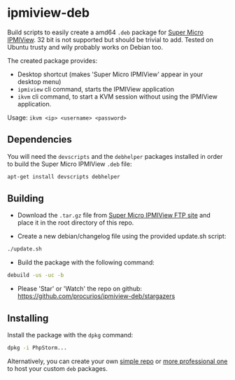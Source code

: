 
ipmiview-deb
=============

Build scripts to easily create a amd64 `.deb` package for [Super Micro IPMIView](http://www.supermicro.nl/solutions/SMS_IPMI.cfm).
32 bit is not supported but should be trivial to add. Tested on Ubuntu trusty and wily probably works on Debian too.

The created package provides:

 * Desktop shortcut (makes 'Super Micro IPMIView' appear in your desktop menu)
 * `ipmiview` cli command, starts the IPMIView application
 * `ikvm` cli command, to start a KVM session without using the IPMIView application.
 
 Usage: `ikvm <ip> <username> <password>`

Dependencies
------------

You will need the `devscripts` and the `debhelper` packages installed in order to build the Super Micro IPMIView `.deb` file:

```sh
apt-get install devscripts debhelper
```


Building
--------

* Download the `.tar.gz` file from [Super Micro IPMIView FTP site](ftp://ftp.supermicro.com/utility/IPMIView/Linux/) and place it in the root directory of this repo.

* Create a new debian/changelog file using the provided update.sh script:
```sh
./update.sh
```

* Build the package with the following command:

```sh
debuild -us -uc -b
```

* Please 'Star' or 'Watch' the repo on github: https://github.com/procurios/ipmiview-deb/stargazers

Installing
----------

Install the package with the `dpkg` command:

```sh
dpkg -i PhpStorm...
```

Alternatively, you can create your own [simple repo](https://wiki.debian.org/DebianRepository/HowTo/TrivialRepository) or 
[more professional one](https://wiki.debian.org/SettingUpSignedAptRepositoryWithReprepro) to host your custom `deb` packages.
